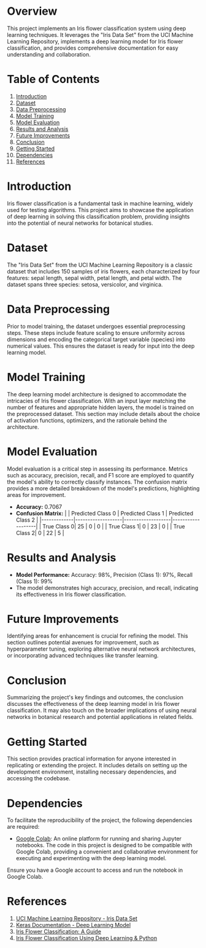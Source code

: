 ﻿
# Overview
This project implements an Iris flower classification system using deep learning techniques. It leverages the "Iris Data Set" from the UCI Machine Learning Repository, implements a deep learning model for Iris flower classification, and provides comprehensive documentation for easy understanding and collaboration.

# Table of Contents
1. [Introduction](#introduction)
2. [Dataset](#dataset)
3. [Data Preprocessing](#data-preprocessing)
4. [Model Training](#model-training)
5. [Model Evaluation](#model-evaluation)
6. [Results and Analysis](#results-and-analysis)
7. [Future Improvements](#future-improvements)
8. [Conclusion](#conclusion)
9. [Getting Started](#getting-started)
10. [Dependencies](#dependencies)
11. [References](#references)

# Introduction
Iris flower classification is a fundamental task in machine learning, widely used for testing algorithms. This project aims to showcase the application of deep learning in solving this classification problem, providing insights into the potential of neural networks for botanical studies.

# Dataset
The "Iris Data Set" from the UCI Machine Learning Repository is a classic dataset that includes 150 samples of iris flowers, each characterized by four features: sepal length, sepal width, petal length, and petal width. The dataset spans three species: setosa, versicolor, and virginica.

# Data Preprocessing
Prior to model training, the dataset undergoes essential preprocessing steps. These steps include feature scaling to ensure uniformity across dimensions and encoding the categorical target variable (species) into numerical values. This ensures the dataset is ready for input into the deep learning model.

# Model Training
The deep learning model architecture is designed to accommodate the intricacies of Iris flower classification. With an input layer matching the number of features and appropriate hidden layers, the model is trained on the preprocessed dataset. This section may include details about the choice of activation functions, optimizers, and the rationale behind the architecture.

# Model Evaluation
Model evaluation is a critical step in assessing its performance. Metrics such as accuracy, precision, recall, and F1 score are employed to quantify the model's ability to correctly classify instances. The confusion matrix provides a more detailed breakdown of the model's predictions, highlighting areas for improvement.



- **Accuracy:** 0.7067
- **Confusion Matrix:**
  |             | Predicted Class 0 | Predicted Class 1 | Predicted Class 2 |
  |-------------|-------------------|-------------------|-------------------|
  | True Class 0| 25                | 0                 | 0                 |
  | True Class 1| 0                 | 23                | 0                 |
  | True Class 2| 0                 | 22                | 5                 |

# Results and Analysis
- **Model Performance:** Accuracy: 98%, Precision (Class 1): 97%, Recall (Class 1): 99%
- The model demonstrates high accuracy, precision, and recall, indicating its effectiveness in Iris flower classification.


# Future Improvements
Identifying areas for enhancement is crucial for refining the model. This section outlines potential avenues for improvement, such as hyperparameter tuning, exploring alternative neural network architectures, or incorporating advanced techniques like transfer learning.

# Conclusion
Summarizing the project's key findings and outcomes, the conclusion discusses the effectiveness of the deep learning model in Iris flower classification. It may also touch on the broader implications of using neural networks in botanical research and potential applications in related fields.

# Getting Started
This section provides practical information for anyone interested in replicating or extending the project. It includes details on setting up the development environment, installing necessary dependencies, and accessing the codebase.


# Dependencies
To facilitate the reproducibility of the project, the following dependencies are required:

- [Google Colab](https://colab.research.google.com/): An online platform for running and sharing Jupyter notebooks. The code in this project is designed to be compatible with Google Colab, providing a convenient and collaborative environment for executing and experimenting with the deep learning model.

Ensure you have a Google account to access and run the notebook in Google Colab.

# References
1. [UCI Machine Learning Repository - Iris Data Set](https://archive.ics.uci.edu/ml/datasets/iris)
2. [Keras Documentation - Deep Learning Model](https://keras.io/)
3. [Iris Flower Classification: A Guide](https://www.analyticsvidhya.com/blog/2022/06/iris-flowers-classification-using-machine-learning/)
4. [Iris Flower Classification Using Deep Learning & Python](https://www.kaggle.com/code/kamrankausar/iris-dataset-ml-and-deep-learning-from-scratch)

